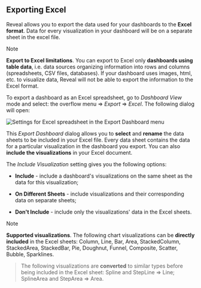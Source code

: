 ## Exporting Excel 

Reveal allows you to export the data used for your dashboards to the
**Excel format**. Data for every visualization in your dashboard will be
on a separate sheet in the excel file.

>[!NOTE]
> **Export to Excel limitations**. You can export to Excel only **dashboards using table data**, i.e. data sources organizing information into rows and columns (spreadsheets, CSV files, databases). If your dashboard uses images, html, etc. to visualize data, Reveal will not be able to export the information to the Excel format.

To export a dashboard as an Excel spreadsheet, go to *Dashboard View*
mode and select: the overflow menu ⇒ *Export* ⇒ *Excel*. The following
dialog will open:

<img src="images/export-settings-excel.png" alt="Settings for Excel spreadsheet in the Export Dashboard menu" class="responsive-img"/>

This *Export Dashboard* dialog allows you to **select** and **rename**
the data sheets to be included in your Excel file. Every data sheet
contains the data for a particular visualization in the dashboard you
export. You can also **include the visualizations** in your Excel
document.

The *Include Visualization* setting gives you the following options:

  - **Include** - include a dashboard's visualizations on the same sheet
    as the data for this visualization;

  - **On Different Sheets** - include visualizations and their
    corresponding data on separate sheets;

  - **Don't Include** - include only the visualizations' data in the
    Excel sheets.

>[!NOTE]
> **Supported visualizations**. The following chart visualizations can be **directly included** in the Excel sheets: Column, Line, Bar, Area, StackedColumn, StackedArea, StackedBar, Pie, Doughnut, Funnel, Composite, Scatter, Bubble, Sparklines. 

> The following visualizations are **converted** to similar types before being included in the Excel sheet: Spline and StepLine ⇒ Line; SplineArea and StepArea ⇒ Area.
